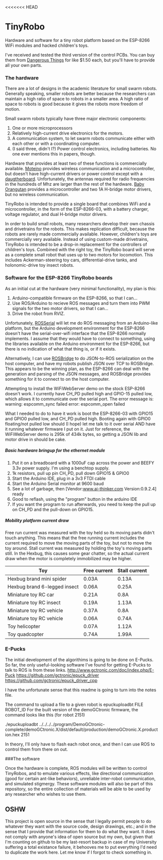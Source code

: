 <<<<<<< HEAD
# TinyRobo
Hardware and software for a tiny robot platform based on the ESP-8266 WiFi modules and hacked children's toys. 

I've received and tested the third version of the control PCBs. 
You can buy them from [Dangerous Things](http://dirtypcbs.com/view.php?share=20617&accesskey=775edbb47111a5cd47e422829b761675) for like $1.50 each, but you'll have to provide all your own parts.

### The hardware
There are a lot of designs in the academic literature for small swarm robots. 
Generally speaking, smaller robots are better because the researchers can maintain a high ratio of space to robots in a smaller area. 
A high ratio of space to robots is good because it gives the robots more freedom of motion. 

Small swarm robots typically have three major electronic components:

1. One or more microprocessors
2. Relatively high-current drive electronics for the motors.
3. A communication system, to let swarm robots communicate either with each other or with a coordinating computer. 
4. (I said three, didn't I?) Power control electronics, including batteries. No one ever mentions this in papers, though. 

Hardware that provides at least two of these functions is commercially available. 
[Moteino](http://lowpowerlab.com/moteino/) provides wireless communication and a microcontroller, but doesn't have high-current drivers or power control except with a [daugtherboard](https://lowpowerlab.com/shop/powershield). Unfortunately, the antennas required for radio frequencies in the hundreds of Mhz are larger than the rest of the hardware. 
[Baby Orangutan](https://www.pololu.com/product/1220/specs) provides a microcontroller and two 1A H-bridge motor drivers, but no wireless communication. 

TinyRobo is intended to provide a single board that combines WiFi and a microcontroller, in the form of the ESP-8266-03, with a battery charger, voltage regulator, and dual H-bridge motor drivers.

In order to build small robots, many researchers develop their own chassis and drivetrains for the robots. 
This makes replication difficult, because the robots are rarely made commercially available. 
However, children's toys are commercially very available. 
Instead of using custom-made drivetrains, TinyRobo is intended to be a drop-in replacement for the controllers of children's toys. 
Combined with the right toy, the TinyRobo board will serve as a complete small robot that uses up to two motors for locomotion. This includes Ackerman-steering toy cars, differential-drive tanks, and holonomic-drive toy insect robots.

### Software for the ESP-8266 TinyRobo boards

As an initial cut at the hardware (very minimal functionality), my plan is this:

1. Arduino-compatible firmware on the ESP-8266, so that I can...
2. Use ROS/Arduino to recieve ROS messages and turn them into PWM signals for the two motor drivers, so that I can...
3. Drive the robot from RVIZ. 

Unfortunately, [ROSSerial](http://wiki.ros.org/rosserial_arduino/Tutorials) will let me do ROS messaging from an Arduino-like platform, but the Arduino development environment for the ESP-8266 doesn't have the serial-over-wifi interface that the ESP-8266 normally implements.
I assume that they would have to connect to something, using the libraries available on the Arduino environment for the ESP-8266, but there is no indication of what that thing is, or if it exists. 

Alternatively, I can use [ROSBridge](http://wiki.ros.org/rosbridge_suite) to do JSON-to-ROS serialization on the host computer, and have my robots publish JSON over TCP to ROSBridge.
This appears to be the winning plan, as the ESP-8266 can deal with the generation and parsing of the JSON messages, and ROSBridge provides something for it to connect to on the host computer. 

Attempting to install the WiFiWebServer demo on the stock ESP-8266 doesn't work. 
I currently have CH_PD pulled high and GPIO-15 pulled low, which allows it to communicate over the serial port. The error message is:
warning: espcomm_sync failed
error: espcomm_open failed

What I needed to do to have it work is boot the ESP-8266-03 with GPIO15 and GPIO0 pulled low, and CH_PD pulled high. 
Booting again with GPIO0 floating/not pulled low should (I hope) let me talk to it over serial AND have it running whatever firmware I put on it. 
Just for reference, the WiFiWebServer demo is 295k of 434k bytes, so getting a JSON lib and motor drive in should be cake. 

##### Basic hardware bringup for the ethernet module
1. Put it on a breadboard with a 1000uF cap across the power and BEEFY 3.3v power supply. I'm using a benchtop supply. 
2. 1k resistors, pull up pin CH_PD, pull down GPIO15 & GPIO0
3. Start the Arduino IDE, plug in a 3v3 FTDI cable
4. Start the Arduino Serial monitor at 9600 baud
5. See a lot of garbage, then [Vendor:www.ai-thinker.com Version:0.9.2.4] ready
6. Good to reflash, using the "program" button in the arduino IDE
7. If you want the program to run afterwards, you need to keep the pull up on CH_PD and the pull-down on GPIO15. 

##### Mobility platform current draw
Free run current was measured with the toy held so its moving parts didn't touch anything. 
This means that the free running current includes the current required to move the moving parts of the toy, but not to move the toy around. 
Stall current was measured by holding the toy's moving parts still. In the Hexbug, this causes some gear chatter, so the actual current draw when the motor is completely immobilized may be higher. 

Toy | Free current | Stall current
--- | --- | ---
Hexbug brand mini spider | 0.03A | 0.13A
Hexbug brand 6-legged insect | 0.06A | 0.25A
Miniature toy RC car |  0.21A | 0.8A
Miniature toy RC insect |  0.19A | 1.13A
Miniature toy RC vehicle |  0.37A | 0.8A
Miniature toy RC vehicle | 0.06A | 0.74A
Toy helicopter | 0.07A | 1.12A
Toy quadcopter | 0.74A | 1.99A

### E-Pucks

The initial development of the algorithims is going to be done on E-Pucks. 
So far, the only useful-looking software I've found for getting E-Pucks to talk to ROS is from these links. 
http://www.gctronic.com/doc/index.php/E-Puck
https://github.com/gctronic/epuck_driver
https://github.com/gctronic/epuck_driver_cpp

I have the unfortunate sense that this readme is going to turn into the notes file. 

The command to upload a file to a given robot is 
epuckuploadbt FILE ROBOT_ID
For the built version of the demoGCtronic firmware, the command looks like this (for robot 2151)

 ./epuckuploadbt ../../../../program/DemoGCtronic-complete/demoGCtronic.X/dist/default/production/demoGCtronic.X.production.hex 2151

In theory, I'll only have to flash each robot once, and then I can use ROS to control them from there on out. 

###The software

Once the hardware is complete, ROS modules will be written to control TinyRobos, and to emulate various effects, like directional communication (good for certain ant-like behaviors), unreliable inter-robot communication, and simulated stigmergy. 
These software modules will also be part of this repository, so the entire collection of materials will be able to be used by any researcher who wishes to use them. 

## OSHW
This project is open source in the sense that I legally permit people to do whatever they want with the source code, design drawings, etc.; and in the sense that I provide that information for them to do what they want. 
It does not comply with anyone's idea of open source but my own, but given that I'm counting on github to be my last-resort backup in case of my University suffering a total existance failure, it behooves me to put everything I'd need to duplicate the work here. 
Let me know if I forgot to check something in. 


